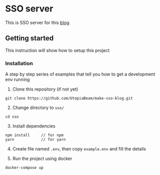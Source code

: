 # SSO server

This is SSO server for this [blog](https://blog.utopiabeam.dev/make-sso-part-2/).

## Getting started

This instruction will show how to setup this project

### Installation

A step by step series of examples that tell you how to get a development env running

1. Clone this repository (if not yet)

```
git clone https://github.com/UtopiaBeam/make-sso-blog.git
```

2. Change directory to `sso/`

```
cd sso
```

3. Install dependencies

```
npm install     // for npm
yarn            // for yarn
```

4. Create file named `.env`, then copy `example.env` and fill the details

5. Run the project using docker

```
docker-compose up
```